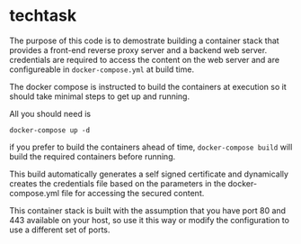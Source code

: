 # techtask
The purpose of this code is to demostrate building a container stack that provides a front-end reverse proxy server and a backend web server.
credentials are required to access the content on the web server and are configureable in `docker-compose.yml` at build time.

The docker compose is instructed to build the containers at execution so it should take minimal steps to get up and running.

All you should need is
```
docker-compose up -d
```


if you prefer to build the containers ahead of time, `docker-compose build` will build the required containers before running.

This build automatically generates a self signed certificate and dynamically creates the credentials file based on the parameters in the docker-compose.yml file for accessing the secured content.

This container stack is built with the assumption that you have port 80 and 443 available on your host, so use it this way or modify the configuration to use a different set of ports.
